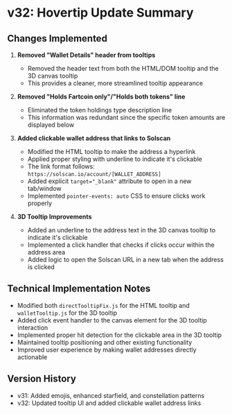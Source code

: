 # v32: Hovertip Update Summary

## Changes Implemented

1. **Removed "Wallet Details" header from tooltips**
   - Removed the header text from both the HTML/DOM tooltip and the 3D canvas tooltip
   - This provides a cleaner, more streamlined tooltip appearance

2. **Removed "Holds Fartcoin only"/"Holds both tokens" line**
   - Eliminated the token holdings type description line
   - This information was redundant since the specific token amounts are displayed below

3. **Added clickable wallet address that links to Solscan**
   - Modified the HTML tooltip to make the address a hyperlink
   - Applied proper styling with underline to indicate it's clickable
   - The link format follows: `https://solscan.io/account/[WALLET_ADDRESS]`
   - Added explicit `target="_blank"` attribute to open in a new tab/window
   - Implemented `pointer-events: auto` CSS to ensure clicks work properly

4. **3D Tooltip Improvements**
   - Added an underline to the address text in the 3D canvas tooltip to indicate it's clickable
   - Implemented a click handler that checks if clicks occur within the address area
   - Added logic to open the Solscan URL in a new tab when the address is clicked

## Technical Implementation Notes

- Modified both `directTooltipFix.js` for the HTML tooltip and `walletTooltip.js` for the 3D tooltip
- Added click event handler to the canvas element for the 3D tooltip interaction
- Implemented proper hit detection for the clickable area in the 3D tooltip
- Maintained tooltip positioning and other existing functionality
- Improved user experience by making wallet addresses directly actionable

## Version History

- v31: Added emojis, enhanced starfield, and constellation patterns
- v32: Updated tooltip UI and added clickable wallet address links